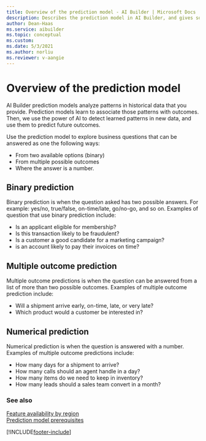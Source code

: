 ```yaml
---
title: Overview of the prediction model - AI Builder | Microsoft Docs
description: Describes the prediction model in AI Builder, and gives some examples of how you might use it.
author: Dean-Haas
ms.service: aibuilder
ms.topic: conceptual
ms.custom: 
ms.date: 5/3/2021
ms.author: norliu
ms.reviewer: v-aangie
---
```


# Overview of the prediction model

AI Builder prediction models analyze patterns in historical data that you provide. Prediction models learn to associate those patterns with outcomes. Then, we use the power of AI to detect learned patterns in new data, and use them to predict future outcomes.

Use the prediction model to explore business questions that can be answered as one the following ways:

- From two available options (binary)
- From multiple possible outcomes
- Where the answer is a number.

## Binary prediction

Binary prediction is when the question asked has two possible answers. For example: yes/no, true/false, on-time/late, go/no-go, and so on. Examples of question that use binary prediction include:

- Is an applicant eligible for membership?
- Is this transaction likely to be fraudulent?
- Is a customer a good candidate for a marketing campaign?
- is an account likely to pay their invoices on time?

## Multiple outcome prediction

Multiple outcome predictions is when the question can be answered from a list of more than two possible outcomes. Examples of multiple outcome prediction include:

- Will a shipment arrive early, on-time, late, or very late?
- Which product would a customer be interested in?

## Numerical prediction

Numerical prediction is when the question is answered with a number. Examples of multiple outcome predictions include:

- How many days for a shipment to arrive?
- How many calls should an agent handle in a day?
- How many items do we need to keep in inventory?
- How many leads should a sales team convert in a month?

### See also

[Feature availability by region](availability-region.md)  
[Prediction model prerequisites](prediction-prereq.md)


[!INCLUDE[footer-include](includes/footer-banner.md)]
